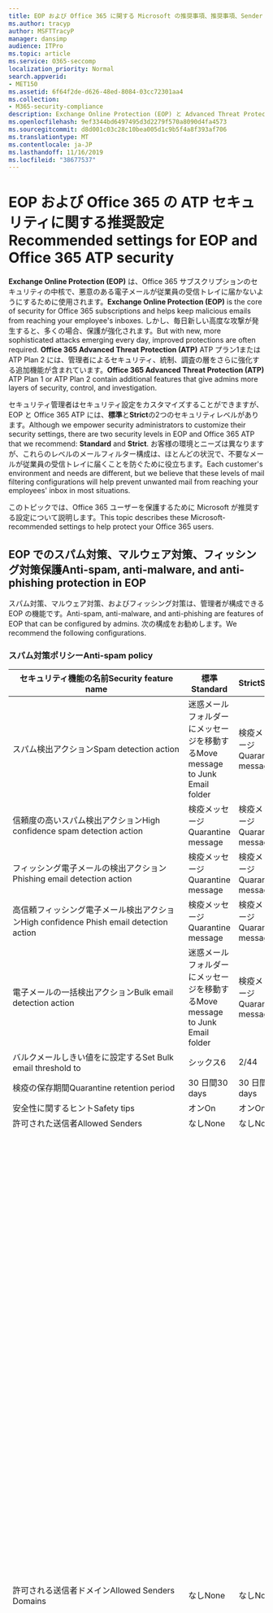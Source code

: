 ```yaml
---
title: EOP および Office 365 に関する Microsoft の推奨事項、推奨事項、Sender Policy Framework、ドメインベースのメッセージの報告と適合性、DomainKeys で特定されたメール、手順、動作方法など
ms.author: tracyp
author: MSFTTracyP
manager: dansimp
audience: ITPro
ms.topic: article
ms.service: O365-seccomp
localization_priority: Normal
search.appverid:
- MET150
ms.assetid: 6f64f2de-d626-48ed-8084-03cc72301aa4
ms.collection:
- M365-security-compliance
description: Exchange Online Protection (EOP) と Advanced Threat Protection (ATP) のセキュリティ設定のベストプラクティスについて 標準保護に関する現在の推奨事項 より厳しくするには、何を使用する必要がありますか。 Advanced Threat Protection (ATP) も使用している場合、どのようなエクストラを利用できますか?
ms.openlocfilehash: 9ef3344bd6497495d3d2279f570a8090d4fa4573
ms.sourcegitcommit: d8d001c03c28c10bea005d1c9b5f4a8f393af706
ms.translationtype: MT
ms.contentlocale: ja-JP
ms.lasthandoff: 11/16/2019
ms.locfileid: "38677537"
---
```

# <a name="recommended-settings-for-eop-and-office-365-atp-security"></a><span data-ttu-id="f6764-106">EOP および Office 365 の ATP セキュリティに関する推奨設定</span><span class="sxs-lookup"><span data-stu-id="f6764-106">Recommended settings for EOP and Office 365 ATP security</span></span>

<span data-ttu-id="f6764-107">**Exchange Online Protection (EOP)** は、Office 365 サブスクリプションのセキュリティの中核で、悪意のある電子メールが従業員の受信トレイに届かないようにするために使用されます。</span><span class="sxs-lookup"><span data-stu-id="f6764-107">**Exchange Online Protection (EOP)** is the core of security for Office 365 subscriptions and helps keep malicious emails from reaching your employee's inboxes.</span></span> <span data-ttu-id="f6764-108">しかし、毎日新しい高度な攻撃が発生すると、多くの場合、保護が強化されます。</span><span class="sxs-lookup"><span data-stu-id="f6764-108">But with new, more sophisticated attacks emerging every day, improved protections are often required.</span></span> <span data-ttu-id="f6764-109">**Office 365 Advanced Threat Protection (ATP)** ATP プラン1または ATP Plan 2 には、管理者によるセキュリティ、統制、調査の層をさらに強化する追加機能が含まれています。</span><span class="sxs-lookup"><span data-stu-id="f6764-109">**Office 365 Advanced Threat Protection (ATP)** ATP Plan 1 or ATP Plan 2 contain additional features that give admins more layers of security, control, and investigation.</span></span> 

<span data-ttu-id="f6764-110">セキュリティ管理者はセキュリティ設定をカスタマイズすることができますが、EOP と Office 365 ATP には、**標準**と**Strict**の2つのセキュリティレベルがあります。</span><span class="sxs-lookup"><span data-stu-id="f6764-110">Although we empower security administrators to customize their security settings, there are two security levels in EOP and Office 365 ATP that we recommend: **Standard** and **Strict**.</span></span> <span data-ttu-id="f6764-111">お客様の環境とニーズは異なりますが、これらのレベルのメールフィルター構成は、ほとんどの状況で、不要なメールが従業員の受信トレイに届くことを防ぐために役立ちます。</span><span class="sxs-lookup"><span data-stu-id="f6764-111">Each customer's environment and needs are different, but we believe that these levels of mail filtering configurations will help prevent unwanted mail from reaching your employees' inbox in most situations.</span></span> 

<span data-ttu-id="f6764-112">このトピックでは、Office 365 ユーザーを保護するために Microsoft が推奨する設定について説明します。</span><span class="sxs-lookup"><span data-stu-id="f6764-112">This topic describes these Microsoft-recommended settings to help protect your Office 365 users.</span></span>

## <a name="anti-spam-anti-malware-and-anti-phishing-protection-in-eop"></a><span data-ttu-id="f6764-113">EOP でのスパム対策、マルウェア対策、フィッシング対策保護</span><span class="sxs-lookup"><span data-stu-id="f6764-113">Anti-spam, anti-malware, and anti-phishing protection in EOP</span></span>
<span data-ttu-id="f6764-114">スパム対策、マルウェア対策、およびフィッシング対策は、管理者が構成できる EOP の機能です。</span><span class="sxs-lookup"><span data-stu-id="f6764-114">Anti-spam, anti-malware, and anti-phishing are features of EOP that can be configured by admins.</span></span> <span data-ttu-id="f6764-115">次の構成をお勧めします。</span><span class="sxs-lookup"><span data-stu-id="f6764-115">We recommend the following configurations.</span></span>

### <a name="anti-spam-policy"></a><span data-ttu-id="f6764-116">スパム対策ポリシー</span><span class="sxs-lookup"><span data-stu-id="f6764-116">Anti-spam policy</span></span>

|<span data-ttu-id="f6764-117">セキュリティ機能の名前</span><span class="sxs-lookup"><span data-stu-id="f6764-117">Security feature name</span></span>|<span data-ttu-id="f6764-118">標準</span><span class="sxs-lookup"><span data-stu-id="f6764-118">Standard</span></span>|<span data-ttu-id="f6764-119">Strict</span><span class="sxs-lookup"><span data-stu-id="f6764-119">Strict</span></span>|<span data-ttu-id="f6764-120">コメント</span><span class="sxs-lookup"><span data-stu-id="f6764-120">Comment</span></span>|
|---------|---------|---------|---------|
|<span data-ttu-id="f6764-121">スパム検出アクション</span><span class="sxs-lookup"><span data-stu-id="f6764-121">Spam detection action</span></span>|<span data-ttu-id="f6764-122">迷惑メールフォルダーにメッセージを移動する</span><span class="sxs-lookup"><span data-stu-id="f6764-122">Move message to Junk Email folder</span></span>|<span data-ttu-id="f6764-123">検疫メッセージ</span><span class="sxs-lookup"><span data-stu-id="f6764-123">Quarantine message</span></span>||
|<span data-ttu-id="f6764-124">信頼度の高いスパム検出アクション</span><span class="sxs-lookup"><span data-stu-id="f6764-124">High confidence spam detection action</span></span>|<span data-ttu-id="f6764-125">検疫メッセージ</span><span class="sxs-lookup"><span data-stu-id="f6764-125">Quarantine message</span></span>|<span data-ttu-id="f6764-126">検疫メッセージ</span><span class="sxs-lookup"><span data-stu-id="f6764-126">Quarantine message</span></span>||
|<span data-ttu-id="f6764-127">フィッシング電子メールの検出アクション</span><span class="sxs-lookup"><span data-stu-id="f6764-127">Phishing email detection action</span></span>|<span data-ttu-id="f6764-128">検疫メッセージ</span><span class="sxs-lookup"><span data-stu-id="f6764-128">Quarantine message</span></span>|<span data-ttu-id="f6764-129">検疫メッセージ</span><span class="sxs-lookup"><span data-stu-id="f6764-129">Quarantine message</span></span>||
|<span data-ttu-id="f6764-130">高信頼フィッシング電子メール検出アクション</span><span class="sxs-lookup"><span data-stu-id="f6764-130">High confidence Phish email detection action</span></span>|<span data-ttu-id="f6764-131">検疫メッセージ</span><span class="sxs-lookup"><span data-stu-id="f6764-131">Quarantine message</span></span>|<span data-ttu-id="f6764-132">検疫メッセージ</span><span class="sxs-lookup"><span data-stu-id="f6764-132">Quarantine message</span></span>||
|<span data-ttu-id="f6764-133">電子メールの一括検出アクション</span><span class="sxs-lookup"><span data-stu-id="f6764-133">Bulk email detection action</span></span>|<span data-ttu-id="f6764-134">迷惑メールフォルダーにメッセージを移動する</span><span class="sxs-lookup"><span data-stu-id="f6764-134">Move message to Junk Email folder</span></span>|<span data-ttu-id="f6764-135">検疫メッセージ</span><span class="sxs-lookup"><span data-stu-id="f6764-135">Quarantine message</span></span>||
|<span data-ttu-id="f6764-136">バルクメールしきい値をに設定する</span><span class="sxs-lookup"><span data-stu-id="f6764-136">Set Bulk email threshold to</span></span>|<span data-ttu-id="f6764-137">シックス</span><span class="sxs-lookup"><span data-stu-id="f6764-137">6</span></span>|<span data-ttu-id="f6764-138">2/4</span><span class="sxs-lookup"><span data-stu-id="f6764-138">4</span></span>||
|<span data-ttu-id="f6764-139">検疫の保存期間</span><span class="sxs-lookup"><span data-stu-id="f6764-139">Quarantine retention period</span></span>|<span data-ttu-id="f6764-140">30 日間</span><span class="sxs-lookup"><span data-stu-id="f6764-140">30 days</span></span>|<span data-ttu-id="f6764-141">30 日間</span><span class="sxs-lookup"><span data-stu-id="f6764-141">30 days</span></span>||
|<span data-ttu-id="f6764-142">安全性に関するヒント</span><span class="sxs-lookup"><span data-stu-id="f6764-142">Safety tips</span></span>|<span data-ttu-id="f6764-143">オン</span><span class="sxs-lookup"><span data-stu-id="f6764-143">On</span></span>|<span data-ttu-id="f6764-144">オン</span><span class="sxs-lookup"><span data-stu-id="f6764-144">On</span></span>||
|<span data-ttu-id="f6764-145">許可された送信者</span><span class="sxs-lookup"><span data-stu-id="f6764-145">Allowed Senders</span></span>|<span data-ttu-id="f6764-146">なし</span><span class="sxs-lookup"><span data-stu-id="f6764-146">None</span></span>|<span data-ttu-id="f6764-147">なし</span><span class="sxs-lookup"><span data-stu-id="f6764-147">None</span></span>||
|<span data-ttu-id="f6764-148">許可される送信者ドメイン</span><span class="sxs-lookup"><span data-stu-id="f6764-148">Allowed Senders Domains</span></span>|<span data-ttu-id="f6764-149">なし</span><span class="sxs-lookup"><span data-stu-id="f6764-149">None</span></span>|<span data-ttu-id="f6764-150">なし</span><span class="sxs-lookup"><span data-stu-id="f6764-150">None</span></span>|<span data-ttu-id="f6764-151">自分が所有する (_承認済みドメイン_とも呼ばれる) ドメインを許可された送信者の一覧に追加する必要はありません。</span><span class="sxs-lookup"><span data-stu-id="f6764-151">Adding domains that you own (also known as _accepted domains_) to the allowed senders list is not required.</span></span> <span data-ttu-id="f6764-152">実際には、悪意のある俳優が、フィルターによって除外されるメールを送信するような機会を作成するため、高いリスクと見なされます。[**スパム対策設定**] ページの [セキュリティ & コンプライアンスセンター] で[スプーフィングインテリジェンス](learn-about-spoof-intelligence.md)を使用して、組織の一部であるドメインを偽装している、または外部ドメインのスプーフィングを行っているすべての送信者を確認します。</span><span class="sxs-lookup"><span data-stu-id="f6764-152">In fact, it's considered high risk since it creates opportunities for bad actors to send you mail that would otherwise be filtered out. Use [spoof intelligence](learn-about-spoof-intelligence.md) in the Security & Compliance Center on the **Anti-spam settings** page to review all senders who are spoofing either domains that are part of your organization, or spoofing external domains.</span></span>|
|<span data-ttu-id="f6764-153">受信拒否リスト</span><span class="sxs-lookup"><span data-stu-id="f6764-153">Blocked Senders</span></span>|<span data-ttu-id="f6764-154">なし</span><span class="sxs-lookup"><span data-stu-id="f6764-154">None</span></span>|<span data-ttu-id="f6764-155">なし</span><span class="sxs-lookup"><span data-stu-id="f6764-155">None</span></span>||
|<span data-ttu-id="f6764-156">受信拒否ドメイン</span><span class="sxs-lookup"><span data-stu-id="f6764-156">Blocked Senders domains</span></span>|<span data-ttu-id="f6764-157">なし</span><span class="sxs-lookup"><span data-stu-id="f6764-157">None</span></span>|<span data-ttu-id="f6764-158">なし</span><span class="sxs-lookup"><span data-stu-id="f6764-158">None</span></span>||
|<span data-ttu-id="f6764-159">エンドユーザーのスパム通知の頻度</span><span class="sxs-lookup"><span data-stu-id="f6764-159">End user spam notification frequency</span></span>|<span data-ttu-id="f6764-160">有効</span><span class="sxs-lookup"><span data-stu-id="f6764-160">Enabled</span></span>|<span data-ttu-id="f6764-161">有効</span><span class="sxs-lookup"><span data-stu-id="f6764-161">Enabled</span></span>|<span data-ttu-id="f6764-162">3 日間</span><span class="sxs-lookup"><span data-stu-id="f6764-162">3 days</span></span>|
|<span data-ttu-id="f6764-163">ゼロ時間自動削除</span><span class="sxs-lookup"><span data-stu-id="f6764-163">Zero Hour auto purge</span></span>|<span data-ttu-id="f6764-164">オン</span><span class="sxs-lookup"><span data-stu-id="f6764-164">On</span></span>|<span data-ttu-id="f6764-165">オン</span><span class="sxs-lookup"><span data-stu-id="f6764-165">On</span></span>|<span data-ttu-id="f6764-166">スパムとフィッシング ZAP の両方</span><span class="sxs-lookup"><span data-stu-id="f6764-166">For both Spam and Phish ZAP</span></span>|
|<span data-ttu-id="f6764-167">MarkAsSpamBulkMail</span><span class="sxs-lookup"><span data-stu-id="f6764-167">MarkAsSpamBulkMail</span></span>|<span data-ttu-id="f6764-168">オン</span><span class="sxs-lookup"><span data-stu-id="f6764-168">On</span></span>|<span data-ttu-id="f6764-169">オン</span><span class="sxs-lookup"><span data-stu-id="f6764-169">On</span></span>|<span data-ttu-id="f6764-170">この設定は、PowerShell でのみ使用できます。</span><span class="sxs-lookup"><span data-stu-id="f6764-170">This setting is only available in PowerShell</span></span>|

<span data-ttu-id="f6764-171">高度なスパムフィルターと呼ばれる、この記述時に廃止されたスパム対策ポリシーには、その他のパラメーターがいくつかあります。</span><span class="sxs-lookup"><span data-stu-id="f6764-171">There are several other parameters in the Anti-spam policy called Advanced Spam filter that are being deprecated at the time of this writing.</span></span> <span data-ttu-id="f6764-172">これらの推奨設定は、標準レベルと厳密なレベルの両方で**オフ**にすることをお勧めします。</span><span class="sxs-lookup"><span data-stu-id="f6764-172">Our recommended settings for these are to turn them **OFF** for both Standard and Strict levels:</span></span>

|<span data-ttu-id="f6764-173">セキュリティ機能の名前</span><span class="sxs-lookup"><span data-stu-id="f6764-173">Security feature name</span></span>|
|---------|
|<span data-ttu-id="f6764-174">IncreaseScoreWithImageLinks</span><span class="sxs-lookup"><span data-stu-id="f6764-174">IncreaseScoreWithImageLinks</span></span>|
|<span data-ttu-id="f6764-175">IncreaseScoreWithNumericIps</span><span class="sxs-lookup"><span data-stu-id="f6764-175">IncreaseScoreWithNumericIps</span></span>|
|<span data-ttu-id="f6764-176">IncreaseScoreWithRedirectToOtherPort</span><span class="sxs-lookup"><span data-stu-id="f6764-176">IncreaseScoreWithRedirectToOtherPort</span></span>|
|<span data-ttu-id="f6764-177">IncreaseScoreWithBizOrInfoUrls</span><span class="sxs-lookup"><span data-stu-id="f6764-177">IncreaseScoreWithBizOrInfoUrls</span></span>|
|<span data-ttu-id="f6764-178">MarkAsSpamEmptyMessages</span><span class="sxs-lookup"><span data-stu-id="f6764-178">MarkAsSpamEmptyMessages</span></span>|
|<span data-ttu-id="f6764-179">MarkAsSpamJavaScriptInHtml</span><span class="sxs-lookup"><span data-stu-id="f6764-179">MarkAsSpamJavaScriptInHtml</span></span>|
|<span data-ttu-id="f6764-180">MarkAsSpamFramesInHtml</span><span class="sxs-lookup"><span data-stu-id="f6764-180">MarkAsSpamFramesInHtml</span></span>|
|<span data-ttu-id="f6764-181">MarkAsSpamObjectTagsInHtml</span><span class="sxs-lookup"><span data-stu-id="f6764-181">MarkAsSpamObjectTagsInHtml</span></span>|
|<span data-ttu-id="f6764-182">MarkAsSpamEmbedTagsInHtml</span><span class="sxs-lookup"><span data-stu-id="f6764-182">MarkAsSpamEmbedTagsInHtml</span></span>|
|<span data-ttu-id="f6764-183">MarkAsSpamFormTagsInHtml</span><span class="sxs-lookup"><span data-stu-id="f6764-183">MarkAsSpamFormTagsInHtml</span></span>|
|<span data-ttu-id="f6764-184">MarkAsSpamWebBugsInHtml</span><span class="sxs-lookup"><span data-stu-id="f6764-184">MarkAsSpamWebBugsInHtml</span></span>|
|<span data-ttu-id="f6764-185">MarkAsSpamSensitiveWordList</span><span class="sxs-lookup"><span data-stu-id="f6764-185">MarkAsSpamSensitiveWordList</span></span>|
|<span data-ttu-id="f6764-186">MarkAsSpamFromAddressAuthFail</span><span class="sxs-lookup"><span data-stu-id="f6764-186">MarkAsSpamFromAddressAuthFail</span></span>|
|<span data-ttu-id="f6764-187">MarkAsSpamNdrBackscatter</span><span class="sxs-lookup"><span data-stu-id="f6764-187">MarkAsSpamNdrBackscatter</span></span>|
|<span data-ttu-id="f6764-188">MarkAsSpamSpfRecordHardFail</span><span class="sxs-lookup"><span data-stu-id="f6764-188">MarkAsSpamSpfRecordHardFail</span></span>|

#### <a name="outbound-spam-filter-policy"></a><span data-ttu-id="f6764-189">送信スパムフィルターポリシー</span><span class="sxs-lookup"><span data-stu-id="f6764-189">Outbound spam filter policy</span></span>

|<span data-ttu-id="f6764-190">セキュリティ機能の名前</span><span class="sxs-lookup"><span data-stu-id="f6764-190">Security feature name</span></span>|<span data-ttu-id="f6764-191">標準</span><span class="sxs-lookup"><span data-stu-id="f6764-191">Standard</span></span>|<span data-ttu-id="f6764-192">Strict</span><span class="sxs-lookup"><span data-stu-id="f6764-192">Strict</span></span>|<span data-ttu-id="f6764-193">コメント</span><span class="sxs-lookup"><span data-stu-id="f6764-193">Comment</span></span>|
|---------|---------|---------|---------|
|<span data-ttu-id="f6764-194">送信スパムポリシーの受信者の制限-外部時間の制限</span><span class="sxs-lookup"><span data-stu-id="f6764-194">Outbound spam policy Recipient Limits - External hourly limit</span></span>|<span data-ttu-id="f6764-195">400</span><span class="sxs-lookup"><span data-stu-id="f6764-195">400</span></span>|<span data-ttu-id="f6764-196">500</span><span class="sxs-lookup"><span data-stu-id="f6764-196">500</span></span>||
|<span data-ttu-id="f6764-197">送信スパムポリシーの受信者の制限-内部時間の制限</span><span class="sxs-lookup"><span data-stu-id="f6764-197">Outbound spam policy Recipient Limits - Internal hourly limit</span></span>|<span data-ttu-id="f6764-198">800</span><span class="sxs-lookup"><span data-stu-id="f6764-198">800</span></span>|<span data-ttu-id="f6764-199">1000</span><span class="sxs-lookup"><span data-stu-id="f6764-199">1000</span></span>||
|<span data-ttu-id="f6764-200">送信スパムポリシー受信者の制限-毎日の制限</span><span class="sxs-lookup"><span data-stu-id="f6764-200">Outbound spam policy Recipient Limits - Daily limit</span></span>|<span data-ttu-id="f6764-201">800</span><span class="sxs-lookup"><span data-stu-id="f6764-201">800</span></span>|<span data-ttu-id="f6764-202">1000</span><span class="sxs-lookup"><span data-stu-id="f6764-202">1000</span></span>||
|<span data-ttu-id="f6764-203">ユーザーが制限を超えた場合のアクション</span><span class="sxs-lookup"><span data-stu-id="f6764-203">Action when a user exceeds the limits</span></span>|<span data-ttu-id="f6764-204">ユーザーがメールを送信するのを制限する</span><span class="sxs-lookup"><span data-stu-id="f6764-204">Restrict the user from sending mail</span></span>|<span data-ttu-id="f6764-205">ユーザーがメールを送信するのを制限する</span><span class="sxs-lookup"><span data-stu-id="f6764-205">Restrict the user from sending mail</span></span>||

### <a name="anti-malware-policy"></a><span data-ttu-id="f6764-206">マルウェア対策ポリシー</span><span class="sxs-lookup"><span data-stu-id="f6764-206">Anti-malware policy</span></span>

|<span data-ttu-id="f6764-207">セキュリティ機能の名前</span><span class="sxs-lookup"><span data-stu-id="f6764-207">Security feature name</span></span>|<span data-ttu-id="f6764-208">標準</span><span class="sxs-lookup"><span data-stu-id="f6764-208">Standard</span></span>|<span data-ttu-id="f6764-209">Strict</span><span class="sxs-lookup"><span data-stu-id="f6764-209">Strict</span></span>|<span data-ttu-id="f6764-210">コメント</span><span class="sxs-lookup"><span data-stu-id="f6764-210">Comment</span></span>|
|---------|---------|---------|---------|
|<span data-ttu-id="f6764-211">マルウェア検出応答</span><span class="sxs-lookup"><span data-stu-id="f6764-211">Malware Detection Response</span></span>|<span data-ttu-id="f6764-212">不要</span><span class="sxs-lookup"><span data-stu-id="f6764-212">No</span></span>|<span data-ttu-id="f6764-213">いいえ</span><span class="sxs-lookup"><span data-stu-id="f6764-213">No</span></span>|<span data-ttu-id="f6764-214">マルウェアが電子メールの添付ファイルで検出されると、メッセージは検疫され、管理者のみが解放できるようになります。</span><span class="sxs-lookup"><span data-stu-id="f6764-214">If malware is detected in an email attachment, the message will be quarantined and can be released only by an admin.</span></span>|
|<span data-ttu-id="f6764-215">不審なファイルの種類をブロックするための "一般的な添付ファイルの種類のフィルター"</span><span class="sxs-lookup"><span data-stu-id="f6764-215">"Common Attachment Type Filter" for blocking suspicious file types</span></span>|<span data-ttu-id="f6764-216">オン</span><span class="sxs-lookup"><span data-stu-id="f6764-216">On</span></span>|<span data-ttu-id="f6764-217">オン</span><span class="sxs-lookup"><span data-stu-id="f6764-217">On</span></span>||
|<span data-ttu-id="f6764-218">マルウェアのゼロ時間の自動削除</span><span class="sxs-lookup"><span data-stu-id="f6764-218">Malware Zero-hour Auto Purge</span></span>|<span data-ttu-id="f6764-219">オン</span><span class="sxs-lookup"><span data-stu-id="f6764-219">On</span></span>|<span data-ttu-id="f6764-220">オン</span><span class="sxs-lookup"><span data-stu-id="f6764-220">On</span></span>||
|<span data-ttu-id="f6764-221">配信されていないメッセージの内部送信者に通知する</span><span class="sxs-lookup"><span data-stu-id="f6764-221">Notify internal senders of the undelivered message</span></span>|<span data-ttu-id="f6764-222">無効</span><span class="sxs-lookup"><span data-stu-id="f6764-222">Disabled</span></span>|<span data-ttu-id="f6764-223">無効</span><span class="sxs-lookup"><span data-stu-id="f6764-223">Disabled</span></span>||
|<span data-ttu-id="f6764-224">配信されていないメッセージの外部送信者に通知する</span><span class="sxs-lookup"><span data-stu-id="f6764-224">Notify external senders of the undelivered message</span></span>|<span data-ttu-id="f6764-225">無効</span><span class="sxs-lookup"><span data-stu-id="f6764-225">Disabled</span></span>|<span data-ttu-id="f6764-226">無効</span><span class="sxs-lookup"><span data-stu-id="f6764-226">Disabled</span></span>||

### <a name="anti-phishing-policy"></a><span data-ttu-id="f6764-227">フィッシング対策ポリシー</span><span class="sxs-lookup"><span data-stu-id="f6764-227">Anti-phishing policy</span></span>

|<span data-ttu-id="f6764-228">セキュリティ機能の名前</span><span class="sxs-lookup"><span data-stu-id="f6764-228">Security feature name</span></span>|<span data-ttu-id="f6764-229">標準</span><span class="sxs-lookup"><span data-stu-id="f6764-229">Standard</span></span>|<span data-ttu-id="f6764-230">Strict</span><span class="sxs-lookup"><span data-stu-id="f6764-230">Strict</span></span>|<span data-ttu-id="f6764-231">コメント</span><span class="sxs-lookup"><span data-stu-id="f6764-231">Comment</span></span>|
|---------|---------|---------|---------|
|<span data-ttu-id="f6764-232">スプーフィング対策保護を有効にする</span><span class="sxs-lookup"><span data-stu-id="f6764-232">Enable antispoofing protection</span></span>|<span data-ttu-id="f6764-233">オン</span><span class="sxs-lookup"><span data-stu-id="f6764-233">On</span></span>|<span data-ttu-id="f6764-234">オン</span><span class="sxs-lookup"><span data-stu-id="f6764-234">On</span></span>||
|<span data-ttu-id="f6764-235">認証されていない送信者を有効にする (タグ付け)</span><span class="sxs-lookup"><span data-stu-id="f6764-235">Enable Unauthenticated Sender (tagging)</span></span>|<span data-ttu-id="f6764-236">オン</span><span class="sxs-lookup"><span data-stu-id="f6764-236">On</span></span>|<span data-ttu-id="f6764-237">オン</span><span class="sxs-lookup"><span data-stu-id="f6764-237">On</span></span>||
|<span data-ttu-id="f6764-238">ドメインのスプーフィングが許可されていないユーザーによって電子メールが送信された場合</span><span class="sxs-lookup"><span data-stu-id="f6764-238">If email is sent by someone who's not allowed to spoof your domain</span></span>|<span data-ttu-id="f6764-239">受信者の迷惑メールフォルダーにメッセージを移動する</span><span class="sxs-lookup"><span data-stu-id="f6764-239">Move message to the recipients' Junk Email folders</span></span>|<span data-ttu-id="f6764-240">メッセージを検疫する</span><span class="sxs-lookup"><span data-stu-id="f6764-240">Quarantine the message</span></span>||

## <a name="office-365-advanced-threat-protection-atp-security"></a><span data-ttu-id="f6764-241">Office 365 Advanced Threat Protection (ATP) のセキュリティ</span><span class="sxs-lookup"><span data-stu-id="f6764-241">Office 365 Advanced Threat Protection (ATP) security</span></span>
<span data-ttu-id="f6764-242">その他のセキュリティ上の利点には、Office 365 Advanced Threat Protection サブスクリプションが付属しています。</span><span class="sxs-lookup"><span data-stu-id="f6764-242">Additional security benefits come with an Office 365 Advanced Threat Protection subscription.</span></span> <span data-ttu-id="f6764-243">最新のニュースと情報については、「 [Office 365 ATP の新機能](whats-new-in-office-365-atp.md)」を参照してください。</span><span class="sxs-lookup"><span data-stu-id="f6764-243">For the latest news and information, you can see [What's new in Office 365 ATP](whats-new-in-office-365-atp.md).</span></span> 

<span data-ttu-id="f6764-244">Office 365 ATP には、悪意のある添付ファイルを含む電子メールを配信できないようにする安全な添付ファイルおよび安全なリンクのポリシーが含まれており、ユーザーは安全でない可能性のある Url をクリックすることになります。</span><span class="sxs-lookup"><span data-stu-id="f6764-244">Office 365 ATP includes the Safe Attachment and Safe Links policies to prevent email with potentially malicious attachments from being delivered, and to keep users from clicking potentially unsafe URLs.</span></span>

> [!IMPORTANT]
> <span data-ttu-id="f6764-245">高度なフィッシング対策は、Office 365 ATP サブスクリプションの利点の1つです。</span><span class="sxs-lookup"><span data-stu-id="f6764-245">Advanced Anti-phishing is one of the benefits of an Office 365 ATP subscription.</span></span> <span data-ttu-id="f6764-246">[有効] 既定では、メールのフィルタリングを開始する前に、ポリシーを使用してフィッシング対策を構成する***必要があり***ます。</span><span class="sxs-lookup"><span data-stu-id="f6764-246">Enabled by default, anti-phishing ***must*** be configured by using policies before it'll start filtering mail.</span></span> <span data-ttu-id="f6764-247">フィッシング対策ポリシーの構成を忘れると、ユーザーが危険な電子メールに公開される可能性があります。</span><span class="sxs-lookup"><span data-stu-id="f6764-247">Forgetting to configure anti-phishing policies could exposes users to risky emails.</span></span> <span data-ttu-id="f6764-248">Office 365 ATP サブスクリプションを追加した後に、必ずフィッシング対策ポリシーを構成してください。</span><span class="sxs-lookup"><span data-stu-id="f6764-248">Make sure to configure your Anti-phishing policies after you add an Office 365 ATP subscription.</span></span>

<span data-ttu-id="f6764-249">EOP に Office 365 ATP サブスクリプションを追加した場合は、次の構成を設定します。</span><span class="sxs-lookup"><span data-stu-id="f6764-249">If you've added an Office 365 ATP subscription to your EOP, set the following configurations.</span></span>

### <a name="office-atp-anti-phishing-policy"></a><span data-ttu-id="f6764-250">Office ATP のフィッシング対策ポリシー</span><span class="sxs-lookup"><span data-stu-id="f6764-250">Office ATP Anti-phishing policy</span></span>
<span data-ttu-id="f6764-251">EOP のお客様は基本的なフィッシング対策ポリシーを設定していますが、Office 365 ATP を使用すると、管理者は、攻撃に対する防御、検出、再検証を支援するためのより多くの機能と制御を得ることができます。</span><span class="sxs-lookup"><span data-stu-id="f6764-251">EOP customers get a basic anti-phishing policy set but with Office 365 ATP, admins get more features and control to help prevent, detect, and remidiate against attacks.</span></span>

|<span data-ttu-id="f6764-252">偽装セキュリティ機能の名前</span><span class="sxs-lookup"><span data-stu-id="f6764-252">Impersonation security feature name</span></span>|<span data-ttu-id="f6764-253">標準</span><span class="sxs-lookup"><span data-stu-id="f6764-253">Standard</span></span>|<span data-ttu-id="f6764-254">Strict</span><span class="sxs-lookup"><span data-stu-id="f6764-254">Strict</span></span>|<span data-ttu-id="f6764-255">コメント</span><span class="sxs-lookup"><span data-stu-id="f6764-255">Comment</span></span>|
|---------|---------|---------|---------|
|<span data-ttu-id="f6764-256">(偽装ポリシーの編集)保護するユーザーを追加する</span><span class="sxs-lookup"><span data-stu-id="f6764-256">(Edit impersonation policy) Add users to protect</span></span>|<span data-ttu-id="f6764-257">オン</span><span class="sxs-lookup"><span data-stu-id="f6764-257">On</span></span>|<span data-ttu-id="f6764-258">オン</span><span class="sxs-lookup"><span data-stu-id="f6764-258">On</span></span>|<span data-ttu-id="f6764-259">組織によって異なりますが、主要な役割でユーザーを追加することをお勧めします。</span><span class="sxs-lookup"><span data-stu-id="f6764-259">Depends on your organization, but we recommend adding users in key roles.</span></span> <span data-ttu-id="f6764-260">内部的には、CEO、CFO、その他のシニアリーダーである可能性があります。</span><span class="sxs-lookup"><span data-stu-id="f6764-260">Internally, these might be your CEO, CFO, and other senior leaders.</span></span> <span data-ttu-id="f6764-261">外部には、協議会のメンバーまたは取締役会を含めることができます。</span><span class="sxs-lookup"><span data-stu-id="f6764-261">Externally, these could include council members or your board of directors.</span></span>|
|<span data-ttu-id="f6764-262">(偽装ポリシーの編集)自分が所有しているドメインを自動的に追加する</span><span class="sxs-lookup"><span data-stu-id="f6764-262">(Edit impersonation policy) Automatically include the domains I own</span></span>|<span data-ttu-id="f6764-263">オン</span><span class="sxs-lookup"><span data-stu-id="f6764-263">On</span></span>|<span data-ttu-id="f6764-264">オン</span><span class="sxs-lookup"><span data-stu-id="f6764-264">On</span></span>||
|<span data-ttu-id="f6764-265">(偽装ポリシーの編集)カスタムドメインを含める</span><span class="sxs-lookup"><span data-stu-id="f6764-265">(Edit impersonation policy) Include custom domains</span></span>|<span data-ttu-id="f6764-266">オン</span><span class="sxs-lookup"><span data-stu-id="f6764-266">On</span></span>|<span data-ttu-id="f6764-267">オン</span><span class="sxs-lookup"><span data-stu-id="f6764-267">On</span></span>|<span data-ttu-id="f6764-268">組織によって異なりますが、自分が所有していない大部分のドメインを追加することをお勧めします。</span><span class="sxs-lookup"><span data-stu-id="f6764-268">Depends on your organization, but we recommend adding domains you interact with most that you don't own.</span></span>|
|<span data-ttu-id="f6764-269">指定した偽装ユーザーによって電子メールが送信された場合</span><span class="sxs-lookup"><span data-stu-id="f6764-269">If email is sent by an impersonated user you specified</span></span>|<span data-ttu-id="f6764-270">メッセージを検疫する</span><span class="sxs-lookup"><span data-stu-id="f6764-270">Quarantine the message</span></span>|<span data-ttu-id="f6764-271">メッセージを検疫する</span><span class="sxs-lookup"><span data-stu-id="f6764-271">Quarantine the message</span></span>||
|<span data-ttu-id="f6764-272">指定した偽装ドメインによって電子メールが送信される場合</span><span class="sxs-lookup"><span data-stu-id="f6764-272">If email is sent by an impersonated domain you specified</span></span>|<span data-ttu-id="f6764-273">メッセージを検疫する</span><span class="sxs-lookup"><span data-stu-id="f6764-273">Quarantine the message</span></span>|<span data-ttu-id="f6764-274">メッセージを検疫する</span><span class="sxs-lookup"><span data-stu-id="f6764-274">Quarantine the message</span></span>||
|<span data-ttu-id="f6764-275">偽装ユーザーのヒントを表示する</span><span class="sxs-lookup"><span data-stu-id="f6764-275">Show tip for impersonated users</span></span>|<span data-ttu-id="f6764-276">オン</span><span class="sxs-lookup"><span data-stu-id="f6764-276">On</span></span>|<span data-ttu-id="f6764-277">オン</span><span class="sxs-lookup"><span data-stu-id="f6764-277">On</span></span>||
|<span data-ttu-id="f6764-278">偽装ドメインのヒントを表示する</span><span class="sxs-lookup"><span data-stu-id="f6764-278">Show tip for impersonated domains</span></span>|<span data-ttu-id="f6764-279">オン</span><span class="sxs-lookup"><span data-stu-id="f6764-279">On</span></span>|<span data-ttu-id="f6764-280">オン</span><span class="sxs-lookup"><span data-stu-id="f6764-280">On</span></span>||
|<span data-ttu-id="f6764-281">通常と異なる文字にヒントを表示する</span><span class="sxs-lookup"><span data-stu-id="f6764-281">Show tip for unusual characters</span></span>|<span data-ttu-id="f6764-282">オン</span><span class="sxs-lookup"><span data-stu-id="f6764-282">On</span></span>|<span data-ttu-id="f6764-283">オン</span><span class="sxs-lookup"><span data-stu-id="f6764-283">On</span></span>||
|<span data-ttu-id="f6764-284">メールボックスインテリジェンスを有効にする</span><span class="sxs-lookup"><span data-stu-id="f6764-284">Enable Mailbox intelligence</span></span>|<span data-ttu-id="f6764-285">オン</span><span class="sxs-lookup"><span data-stu-id="f6764-285">On</span></span>|<span data-ttu-id="f6764-286">オン</span><span class="sxs-lookup"><span data-stu-id="f6764-286">On</span></span>||
|<span data-ttu-id="f6764-287">メールボックスインテリジェンスベースの偽装保護を有効にする</span><span class="sxs-lookup"><span data-stu-id="f6764-287">Enable Mailbox intelligence based impersonation protection</span></span>|<span data-ttu-id="f6764-288">オン</span><span class="sxs-lookup"><span data-stu-id="f6764-288">On</span></span>|<span data-ttu-id="f6764-289">オン</span><span class="sxs-lookup"><span data-stu-id="f6764-289">On</span></span>||
|<span data-ttu-id="f6764-290">メールボックスインテリジェンスで保護された偽装ユーザーによって電子メールが送信される場合</span><span class="sxs-lookup"><span data-stu-id="f6764-290">If email is sent by an impersonated user protected by mailbox intelligence</span></span>|<span data-ttu-id="f6764-291">受信者の迷惑メールフォルダーにメッセージを移動する</span><span class="sxs-lookup"><span data-stu-id="f6764-291">Move message to the recipients' Junk Email folders</span></span>|<span data-ttu-id="f6764-292">メッセージを検疫する</span><span class="sxs-lookup"><span data-stu-id="f6764-292">Quarantine the message</span></span>||
|<span data-ttu-id="f6764-293">(偽装ポリシーの編集)信頼できる差出人とドメインを追加する</span><span class="sxs-lookup"><span data-stu-id="f6764-293">(Edit impersonation policy) Add trusted senders and domains</span></span>|<span data-ttu-id="f6764-294">なし</span><span class="sxs-lookup"><span data-stu-id="f6764-294">None</span></span>|<span data-ttu-id="f6764-295">なし</span><span class="sxs-lookup"><span data-stu-id="f6764-295">None</span></span>|<span data-ttu-id="f6764-296">組織によって異なりますが、誤ってフィッシングとしてマークされるユーザーまたはドメインを追加することをお勧めします。</span><span class="sxs-lookup"><span data-stu-id="f6764-296">Depends on your organization, but we recommend adding users or domains that incorrectly get marked as phish due to impersonation only and not other filters.</span></span>|

|<span data-ttu-id="f6764-297">スプーフィングセキュリティ機能の名前</span><span class="sxs-lookup"><span data-stu-id="f6764-297">Spoof security feature name</span></span>|<span data-ttu-id="f6764-298">標準</span><span class="sxs-lookup"><span data-stu-id="f6764-298">Standard</span></span>|<span data-ttu-id="f6764-299">Strict</span><span class="sxs-lookup"><span data-stu-id="f6764-299">Strict</span></span>|<span data-ttu-id="f6764-300">コメント</span><span class="sxs-lookup"><span data-stu-id="f6764-300">Comment</span></span>|
|---------|---------|---------|---------|
|<span data-ttu-id="f6764-301">スプーフィング対策保護を有効にする</span><span class="sxs-lookup"><span data-stu-id="f6764-301">Enable antispoofing protection</span></span>|<span data-ttu-id="f6764-302">オン</span><span class="sxs-lookup"><span data-stu-id="f6764-302">On</span></span>|<span data-ttu-id="f6764-303">オン</span><span class="sxs-lookup"><span data-stu-id="f6764-303">On</span></span>||
|<span data-ttu-id="f6764-304">認証されていない送信者を有効にする (タグ付け)</span><span class="sxs-lookup"><span data-stu-id="f6764-304">Enable Unauthenticated Sender (tagging)</span></span>|<span data-ttu-id="f6764-305">オン</span><span class="sxs-lookup"><span data-stu-id="f6764-305">On</span></span>|<span data-ttu-id="f6764-306">オン</span><span class="sxs-lookup"><span data-stu-id="f6764-306">On</span></span>||
|<span data-ttu-id="f6764-307">ドメインのスプーフィングが許可されていないユーザーによって電子メールが送信された場合</span><span class="sxs-lookup"><span data-stu-id="f6764-307">If email is sent by someone who's not allowed to spoof your domain</span></span>|<span data-ttu-id="f6764-308">受信者の迷惑メールフォルダーにメッセージを移動する</span><span class="sxs-lookup"><span data-stu-id="f6764-308">Move message to the recipients' Junk Email folders</span></span>|<span data-ttu-id="f6764-309">メッセージを検疫する</span><span class="sxs-lookup"><span data-stu-id="f6764-309">Quarantine the message</span></span>||
|<span data-ttu-id="f6764-310">Enableauthenticationsaf Etytip</span><span class="sxs-lookup"><span data-stu-id="f6764-310">EnableAuthenticationSafetyTip</span></span>|<span data-ttu-id="f6764-311">True</span><span class="sxs-lookup"><span data-stu-id="f6764-311">True</span></span>|<span data-ttu-id="f6764-312">True</span><span class="sxs-lookup"><span data-stu-id="f6764-312">True</span></span>|<span data-ttu-id="f6764-313">この設定は、PowerShell でのみ使用できます。</span><span class="sxs-lookup"><span data-stu-id="f6764-313">This setting is only available in PowerShell</span></span>|
|<span data-ttu-id="f6764-314">Enableauthenticationsoftpass Saf Etytip</span><span class="sxs-lookup"><span data-stu-id="f6764-314">EnableAuthenticationSoftPassSafetyTip</span></span>|<span data-ttu-id="f6764-315">False</span><span class="sxs-lookup"><span data-stu-id="f6764-315">False</span></span>|<span data-ttu-id="f6764-316">True</span><span class="sxs-lookup"><span data-stu-id="f6764-316">True</span></span>|<span data-ttu-id="f6764-317">この設定は、PowerShell でのみ使用できます。</span><span class="sxs-lookup"><span data-stu-id="f6764-317">This setting is only available in PowerShell</span></span>|
|<span data-ttu-id="f6764-318">EnableSuspiciousSafetyTip</span><span class="sxs-lookup"><span data-stu-id="f6764-318">EnableSuspiciousSafetyTip</span></span>|<span data-ttu-id="f6764-319">False</span><span class="sxs-lookup"><span data-stu-id="f6764-319">False</span></span>|<span data-ttu-id="f6764-320">True</span><span class="sxs-lookup"><span data-stu-id="f6764-320">True</span></span>|<span data-ttu-id="f6764-321">この設定は、PowerShell でのみ使用できます。</span><span class="sxs-lookup"><span data-stu-id="f6764-321">This setting is only available in PowerShell</span></span>|
|<span data-ttu-id="f6764-322">TreatSoftPassAsAuthenticated</span><span class="sxs-lookup"><span data-stu-id="f6764-322">TreatSoftPassAsAuthenticated</span></span>|<span data-ttu-id="f6764-323">True</span><span class="sxs-lookup"><span data-stu-id="f6764-323">True</span></span>|<span data-ttu-id="f6764-324">False</span><span class="sxs-lookup"><span data-stu-id="f6764-324">False</span></span>|<span data-ttu-id="f6764-325">この設定は、PowerShell でのみ使用できます。</span><span class="sxs-lookup"><span data-stu-id="f6764-325">This setting is only available in PowerShell</span></span>|

|<span data-ttu-id="f6764-326">詳細設定のセキュリティ機能の名前</span><span class="sxs-lookup"><span data-stu-id="f6764-326">Advanced settings security feature name</span></span>|<span data-ttu-id="f6764-327">標準</span><span class="sxs-lookup"><span data-stu-id="f6764-327">Standard</span></span>|<span data-ttu-id="f6764-328">Strict</span><span class="sxs-lookup"><span data-stu-id="f6764-328">Strict</span></span>|<span data-ttu-id="f6764-329">コメント</span><span class="sxs-lookup"><span data-stu-id="f6764-329">Comment</span></span>|
|---------|---------|---------|---------|
|<span data-ttu-id="f6764-330">高度なフィッシングしきい値</span><span class="sxs-lookup"><span data-stu-id="f6764-330">Advanced phishing thresholds</span></span>|<span data-ttu-id="f6764-331">2-アグレッシブ</span><span class="sxs-lookup"><span data-stu-id="f6764-331">2 - Aggressive</span></span>|<span data-ttu-id="f6764-332">3つ以上のアグレッシブ</span><span class="sxs-lookup"><span data-stu-id="f6764-332">3 - More aggressive</span></span>||

### <a name="safe-links-settings"></a><span data-ttu-id="f6764-333">安全なリンクの設定</span><span class="sxs-lookup"><span data-stu-id="f6764-333">Safe Links settings</span></span>

|<span data-ttu-id="f6764-334">セキュリティ機能の名前</span><span class="sxs-lookup"><span data-stu-id="f6764-334">Security feature name</span></span>|<span data-ttu-id="f6764-335">標準</span><span class="sxs-lookup"><span data-stu-id="f6764-335">Standard</span></span>|<span data-ttu-id="f6764-336">Strict</span><span class="sxs-lookup"><span data-stu-id="f6764-336">Strict</span></span>|<span data-ttu-id="f6764-337">コメント</span><span class="sxs-lookup"><span data-stu-id="f6764-337">Comment</span></span>|
|---------|---------|---------|---------|
|<span data-ttu-id="f6764-338">Office 365 アプリの ATP Safe Links、Office for iOS、および Android を使用する</span><span class="sxs-lookup"><span data-stu-id="f6764-338">Use ATP Safe Links in Office 365 Apps, Office for iOS and Android</span></span>|<span data-ttu-id="f6764-339">有効</span><span class="sxs-lookup"><span data-stu-id="f6764-339">Enabled</span></span>|<span data-ttu-id="f6764-340">有効</span><span class="sxs-lookup"><span data-stu-id="f6764-340">Enabled</span></span>|<span data-ttu-id="f6764-341">これは、組織全体に適用される ATP の安全なリンクポリシーに該当します。</span><span class="sxs-lookup"><span data-stu-id="f6764-341">This falls under the ATP Safe Links Policies that apply to the entire organization</span></span>|
<span data-ttu-id="f6764-342">ユーザーが [安全なリンク] をクリックしたときに追跡しない</span><span class="sxs-lookup"><span data-stu-id="f6764-342">Do not track when users click safe links</span></span>|<span data-ttu-id="f6764-343">無効</span><span class="sxs-lookup"><span data-stu-id="f6764-343">Disabled</span></span>|<span data-ttu-id="f6764-344">無効</span><span class="sxs-lookup"><span data-stu-id="f6764-344">Disabled</span></span>|<span data-ttu-id="f6764-345">これは、組織全体に適用される ATP の安全なリンクポリシーに該当します。</span><span class="sxs-lookup"><span data-stu-id="f6764-345">This falls under the ATP Safe Links Policies that apply to the entire organization</span></span>|
|<span data-ttu-id="f6764-346">ユーザーが元の URL への安全なリンクをクリックできないようにする</span><span class="sxs-lookup"><span data-stu-id="f6764-346">Do not let users click through safe links to original URL</span></span>|<span data-ttu-id="f6764-347">有効</span><span class="sxs-lookup"><span data-stu-id="f6764-347">Enabled</span></span>|<span data-ttu-id="f6764-348">有効</span><span class="sxs-lookup"><span data-stu-id="f6764-348">Enabled</span></span>|<span data-ttu-id="f6764-349">これは、組織全体に適用される ATP の安全なリンクポリシーに該当します。</span><span class="sxs-lookup"><span data-stu-id="f6764-349">This falls under the ATP Safe Links Policies that apply to the entire organization</span></span>|
|<span data-ttu-id="f6764-350">メッセージ内の不明な潜在的な悪意のある Url に対するアクション</span><span class="sxs-lookup"><span data-stu-id="f6764-350">Action for unknown potentially malicious URLs in messages</span></span>|<span data-ttu-id="f6764-351">オン</span><span class="sxs-lookup"><span data-stu-id="f6764-351">On</span></span>|<span data-ttu-id="f6764-352">オン</span><span class="sxs-lookup"><span data-stu-id="f6764-352">On</span></span>||
|<span data-ttu-id="f6764-353">疑わしいリンクおよびファイルを指すリンクのリアルタイム URL スキャンを適用する</span><span class="sxs-lookup"><span data-stu-id="f6764-353">Apply real-time URL scanning for suspicious links and links that point to files</span></span>|<span data-ttu-id="f6764-354">有効</span><span class="sxs-lookup"><span data-stu-id="f6764-354">Enabled</span></span>|<span data-ttu-id="f6764-355">有効</span><span class="sxs-lookup"><span data-stu-id="f6764-355">Enabled</span></span>||
|<span data-ttu-id="f6764-356">メッセージを配信する前に URL スキャンが完了するまで待機する</span><span class="sxs-lookup"><span data-stu-id="f6764-356">Wait for URL scanning to complete before delivering the message</span></span>|<span data-ttu-id="f6764-357">有効</span><span class="sxs-lookup"><span data-stu-id="f6764-357">Enabled</span></span>|<span data-ttu-id="f6764-358">有効</span><span class="sxs-lookup"><span data-stu-id="f6764-358">Enabled</span></span>||
|<span data-ttu-id="f6764-359">組織内で送信される電子メールメッセージに安全なリンクを適用する</span><span class="sxs-lookup"><span data-stu-id="f6764-359">Apply safe links to email messages sent within the organization</span></span>|<span data-ttu-id="f6764-360">有効</span><span class="sxs-lookup"><span data-stu-id="f6764-360">Enabled</span></span>|<span data-ttu-id="f6764-361">有効</span><span class="sxs-lookup"><span data-stu-id="f6764-361">Enabled</span></span>||

### <a name="safe-attachments"></a><span data-ttu-id="f6764-362">添付ファイル保護</span><span class="sxs-lookup"><span data-stu-id="f6764-362">Safe Attachments</span></span>

|<span data-ttu-id="f6764-363">セキュリティ機能の名前</span><span class="sxs-lookup"><span data-stu-id="f6764-363">Security feature name</span></span>|<span data-ttu-id="f6764-364">標準</span><span class="sxs-lookup"><span data-stu-id="f6764-364">Standard</span></span>|<span data-ttu-id="f6764-365">Strict</span><span class="sxs-lookup"><span data-stu-id="f6764-365">Strict</span></span>|<span data-ttu-id="f6764-366">コメント</span><span class="sxs-lookup"><span data-stu-id="f6764-366">Comment</span></span>|
|---------|---------|---------|---------|
|<span data-ttu-id="f6764-367">SharePoint、OneDrive、Microsoft Teams 用の ATP を有効にする</span><span class="sxs-lookup"><span data-stu-id="f6764-367">Turn on ATP for SharePoint, OneDrive, and Microsoft Teams</span></span>|<span data-ttu-id="f6764-368">有効</span><span class="sxs-lookup"><span data-stu-id="f6764-368">Enabled</span></span>|<span data-ttu-id="f6764-369">有効</span><span class="sxs-lookup"><span data-stu-id="f6764-369">Enabled</span></span>||
|<span data-ttu-id="f6764-370">ATP の安全な添付ファイルの不明なマルウェア応答</span><span class="sxs-lookup"><span data-stu-id="f6764-370">ATP Safe attachments unknown malware response</span></span>|<span data-ttu-id="f6764-371">Block</span><span class="sxs-lookup"><span data-stu-id="f6764-371">Block</span></span>|<span data-ttu-id="f6764-372">Block</span><span class="sxs-lookup"><span data-stu-id="f6764-372">Block</span></span>||
|<span data-ttu-id="f6764-373">検出時に添付ファイルをリダイレクトする</span><span class="sxs-lookup"><span data-stu-id="f6764-373">Redirect attachment on detection</span></span>|<span data-ttu-id="f6764-374">有効</span><span class="sxs-lookup"><span data-stu-id="f6764-374">Enabled</span></span>|<span data-ttu-id="f6764-375">有効</span><span class="sxs-lookup"><span data-stu-id="f6764-375">Enabled</span></span>|<span data-ttu-id="f6764-376">添付ファイルがマルウェアであるかどうかを判断する方法を把握しているセキュリティ管理者の電子メールアドレスにリダイレクトする</span><span class="sxs-lookup"><span data-stu-id="f6764-376">Redirect to email address for a security administrator that knows how to determine if the attachment is malware or not</span></span>|
|<span data-ttu-id="f6764-377">添付ファイルのマルウェアスキャンがタイムアウトまたはエラーが発生した場合の、ATP の安全な添付ファイル応答</span><span class="sxs-lookup"><span data-stu-id="f6764-377">ATP Safe attachments response if malware scanning for attachments times out or error occurs</span></span>|<span data-ttu-id="f6764-378">有効</span><span class="sxs-lookup"><span data-stu-id="f6764-378">Enabled</span></span>|<span data-ttu-id="f6764-379">有効</span><span class="sxs-lookup"><span data-stu-id="f6764-379">Enabled</span></span>||

## <a name="miscellaneous-settings-for-eop-or-office-365-atp"></a><span data-ttu-id="f6764-380">EOP または Office 365 ATP のその他の設定</span><span class="sxs-lookup"><span data-stu-id="f6764-380">Miscellaneous settings for EOP or Office 365 ATP</span></span>

<span data-ttu-id="f6764-381">これらの設定は、上記の特定のカテゴリに必ずしも適合しない機能の範囲をカバーしています。</span><span class="sxs-lookup"><span data-stu-id="f6764-381">These settings cover a range of features that don't necessarily fit into specific categories above.</span></span> <span data-ttu-id="f6764-382">一部の設定は、セキュリティ & コンプライアンスセンターの外部にあります。</span><span class="sxs-lookup"><span data-stu-id="f6764-382">Some of the settings are external to the Security & Compliance Center.</span></span>

<span data-ttu-id="f6764-383">セキュリティ機能の名前</span><span class="sxs-lookup"><span data-stu-id="f6764-383">Security feature name</span></span>|<span data-ttu-id="f6764-384">標準</span><span class="sxs-lookup"><span data-stu-id="f6764-384">Standard</span></span>|<span data-ttu-id="f6764-385">Strict</span><span class="sxs-lookup"><span data-stu-id="f6764-385">Strict</span></span>|<span data-ttu-id="f6764-386">コメント</span><span class="sxs-lookup"><span data-stu-id="f6764-386">Comment</span></span>|
|---------|---------|---------|---------|
|[<span data-ttu-id="f6764-387">スプーフィングを防止するために Office 365 で SPF を設定する</span><span class="sxs-lookup"><span data-stu-id="f6764-387">Set up SPF in Office 365 to help prevent spoofing</span></span>](set-up-spf-in-office-365-to-help-prevent-spoofing.md)|<span data-ttu-id="f6764-388">はい</span><span class="sxs-lookup"><span data-stu-id="f6764-388">Yes</span></span>|<span data-ttu-id="f6764-389">はい</span><span class="sxs-lookup"><span data-stu-id="f6764-389">Yes</span></span>||
|[<span data-ttu-id="f6764-390">DKIM を使用して、Office 365 のカスタム ドメインから送信される送信電子メールを検証する</span><span class="sxs-lookup"><span data-stu-id="f6764-390">Use DKIM to validate outbound email sent from your custom domain in Office 365</span></span>](use-dkim-to-validate-outbound-email.md)|<span data-ttu-id="f6764-391">はい</span><span class="sxs-lookup"><span data-stu-id="f6764-391">Yes</span></span>|<span data-ttu-id="f6764-392">はい</span><span class="sxs-lookup"><span data-stu-id="f6764-392">Yes</span></span>||
|[<span data-ttu-id="f6764-393">DMARC を使用して Office 365 で電子メールを検証する</span><span class="sxs-lookup"><span data-stu-id="f6764-393">Use DMARC to validate email in Office 365</span></span>](use-dmarc-to-validate-email.md)|<span data-ttu-id="f6764-394">はい</span><span class="sxs-lookup"><span data-stu-id="f6764-394">Yes</span></span>|<span data-ttu-id="f6764-395">はい</span><span class="sxs-lookup"><span data-stu-id="f6764-395">Yes</span></span>|<span data-ttu-id="f6764-396">Action = [標準] の場合は [検疫] を、厳密には action = reject を使用します。</span><span class="sxs-lookup"><span data-stu-id="f6764-396">Use action=quarantine for Standard, and action=reject for Strict.</span></span>|
|<span data-ttu-id="f6764-397">レポートメッセージのアドオンを展開して、疑わしいメールのエンドユーザーのレポートを向上させる</span><span class="sxs-lookup"><span data-stu-id="f6764-397">Deploy Report Message add-on to improve End User Reporting of Suspicious Emails</span></span>|<span data-ttu-id="f6764-398">はい</span><span class="sxs-lookup"><span data-stu-id="f6764-398">Yes</span></span>|<span data-ttu-id="f6764-399">はい</span><span class="sxs-lookup"><span data-stu-id="f6764-399">Yes</span></span>||
|<span data-ttu-id="f6764-400">マルウェアおよびスパムレポートをスケジュールする</span><span class="sxs-lookup"><span data-stu-id="f6764-400">Schedule Malware and Spam Reports</span></span>|<span data-ttu-id="f6764-401">はい</span><span class="sxs-lookup"><span data-stu-id="f6764-401">Yes</span></span>|<span data-ttu-id="f6764-402">はい</span><span class="sxs-lookup"><span data-stu-id="f6764-402">Yes</span></span>||
|<span data-ttu-id="f6764-403">外部ドメインへの自動転送を許可または監視しない</span><span class="sxs-lookup"><span data-stu-id="f6764-403">Auto-forwarding to external domains should be disallowed or monitored</span></span>|<span data-ttu-id="f6764-404">はい</span><span class="sxs-lookup"><span data-stu-id="f6764-404">Yes</span></span>|<span data-ttu-id="f6764-405">はい</span><span class="sxs-lookup"><span data-stu-id="f6764-405">Yes</span></span>||
|<span data-ttu-id="f6764-406">統合監査を有効にする必要があります。</span><span class="sxs-lookup"><span data-stu-id="f6764-406">Unified Auditing should be enabled</span></span>|<span data-ttu-id="f6764-407">はい</span><span class="sxs-lookup"><span data-stu-id="f6764-407">Yes</span></span>|<span data-ttu-id="f6764-408">はい</span><span class="sxs-lookup"><span data-stu-id="f6764-408">Yes</span></span>||
|<span data-ttu-id="f6764-409">メールボックスへの IMAP 接続</span><span class="sxs-lookup"><span data-stu-id="f6764-409">IMAP connectivity to mailbox</span></span>|<span data-ttu-id="f6764-410">無効</span><span class="sxs-lookup"><span data-stu-id="f6764-410">Disabled</span></span>|<span data-ttu-id="f6764-411">無効</span><span class="sxs-lookup"><span data-stu-id="f6764-411">Disabled</span></span>||
|<span data-ttu-id="f6764-412">メールボックスへの POP 接続</span><span class="sxs-lookup"><span data-stu-id="f6764-412">POP connectivity to mailbox</span></span>|<span data-ttu-id="f6764-413">無効</span><span class="sxs-lookup"><span data-stu-id="f6764-413">Disabled</span></span>|<span data-ttu-id="f6764-414">無効</span><span class="sxs-lookup"><span data-stu-id="f6764-414">Disabled</span></span>||
|<span data-ttu-id="f6764-415">メールボックスへの SMTP 認証済み送信</span><span class="sxs-lookup"><span data-stu-id="f6764-415">SMTP Authenticated Submission to mailbox</span></span>|<span data-ttu-id="f6764-416">無効</span><span class="sxs-lookup"><span data-stu-id="f6764-416">Disabled</span></span>|<span data-ttu-id="f6764-417">無効</span><span class="sxs-lookup"><span data-stu-id="f6764-417">Disabled</span></span>||
|<span data-ttu-id="f6764-418">メールボックスへの EWS 接続</span><span class="sxs-lookup"><span data-stu-id="f6764-418">EWS connectivity to mailbox</span></span>|<span data-ttu-id="f6764-419">無効</span><span class="sxs-lookup"><span data-stu-id="f6764-419">Disabled</span></span>|<span data-ttu-id="f6764-420">無効</span><span class="sxs-lookup"><span data-stu-id="f6764-420">Disabled</span></span>||
|<span data-ttu-id="f6764-421">PowerShell 接続</span><span class="sxs-lookup"><span data-stu-id="f6764-421">PowerShell connectivity</span></span>|<span data-ttu-id="f6764-422">無効</span><span class="sxs-lookup"><span data-stu-id="f6764-422">Disabled</span></span>|<span data-ttu-id="f6764-423">無効</span><span class="sxs-lookup"><span data-stu-id="f6764-423">Disabled</span></span>||
|<span data-ttu-id="f6764-424">スプーフィングインテリジェンスを使用して、可能な場合には送信者をホワイトリストする</span><span class="sxs-lookup"><span data-stu-id="f6764-424">Use Spoof Intelligence to whitelist senders whenever possible</span></span>|<span data-ttu-id="f6764-425">はい</span><span class="sxs-lookup"><span data-stu-id="f6764-425">Yes</span></span>|<span data-ttu-id="f6764-426">はい</span><span class="sxs-lookup"><span data-stu-id="f6764-426">Yes</span></span>||
|<span data-ttu-id="f6764-427">ディレクトリベースのエッジブロック (DBEB)</span><span class="sxs-lookup"><span data-stu-id="f6764-427">Directory-Based Edge Blocking (DBEB)</span></span>|<span data-ttu-id="f6764-428">有効</span><span class="sxs-lookup"><span data-stu-id="f6764-428">Enabled</span></span>|<span data-ttu-id="f6764-429">有効</span><span class="sxs-lookup"><span data-stu-id="f6764-429">Enabled</span></span>|<span data-ttu-id="f6764-430">ドメインの種類 = 権限あり</span><span class="sxs-lookup"><span data-stu-id="f6764-430">Domain Type = Authoritative</span></span>|
|[<span data-ttu-id="f6764-431">すべての管理者アカウントに対して多要素認証をセットアップする</span><span class="sxs-lookup"><span data-stu-id="f6764-431">Set up multi-factor authentication for all admin accounts</span></span>](https://docs.microsoft.com/office365/admin/security-and-compliance/set-up-multi-factor-authentication)|<span data-ttu-id="f6764-432">有効</span><span class="sxs-lookup"><span data-stu-id="f6764-432">Enabled</span></span>|<span data-ttu-id="f6764-433">有効</span><span class="sxs-lookup"><span data-stu-id="f6764-433">Enabled</span></span>||

